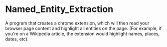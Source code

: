 # Named_Entity_Extraction
A program that creates a chrome extension, which will then read your browser page content and highlight all entities on the page. (For example, if you're on a Wikipedia article, the extension would highlight names, places, dates, etc). 
